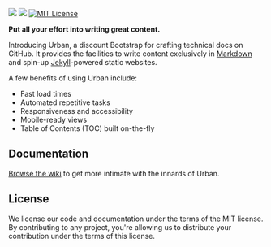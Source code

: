 <a href="https://travis-ci.org/caleorourke/urban?branch=gh-pages" target="_blank"><img src="http://travis-ci.org/caleorourke/urban.svg?branch=gh-pages"></a>
<a href="https://david-dm.org/caleorourke/urban#info=devDependencies" target="_blank"><img src="https://david-dm.org/caleorourke/urban/dev-status.svg?theme=shields.io"></a>
<a href="http://github.com/caleorourke/urban/blob/gh-pages/LICENSE" target="_blank"><img src="http://img.shields.io/badge/License-MIT-blue.svg" alt="MIT License"></a>

**Put all your effort into writing great content.**

Introducing Urban, a discount Bootstrap for crafting technical docs on GitHub. It provides the facilities to write content exclusively in [Markdown](http://en.m.wikipedia.org/wiki/Markdown) and spin-up [Jekyll](http://jekyllrb.com)-powered static websites.

A few benefits of using Urban include:

* Fast load times
* Automated repetitive tasks
* Responsiveness and accessibility
* Mobile-ready views
* Table of Contents (TOC) built on-the-fly

## Documentation

[Browse the wiki](http://github.com/caleorourke/urban/wiki) to get more intimate with the innards of Urban.

## License

We license our code and documentation under the terms of the MIT license. By contributing to any project, you're allowing us to distribute your contribution under the terms of this license.
